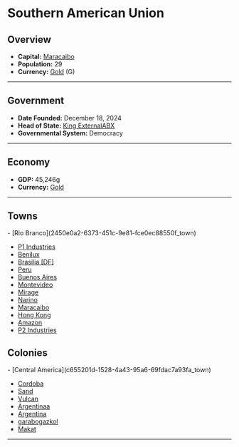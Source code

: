 <!--UNDEDITED FILE, remove this entire line if this file has been edited!-->
# <!--NAME-->Southern American Union<!--NAME-->

## Overview

- **Capital:** <!--CAPITAL_LINK-->[Maracaibo](72baae79-375b-47b2-a3f5-5b9d27233b0e_town)<!--CAPITAL_LINK-->
- **Population:** <!--POPULATION-->29<!--POPULATION-->
- **Currency:** <!--CURRENCY_LINK-->[Gold](Gold_currency)<!--CURRENCY_LINK--> (<!--CURRENCY_ABV-->G<!--CURRENCY_ABV-->)

---

## Government

- **Date Founded:** <!--FOUNDED-->December 18, 2024<!--FOUNDED-->
- **Head of State:** <!--LEADER_TITLE_LINK-->[King ExternalABX](ExternalABX_user)<!--LEADER_TITLE_LINK-->
- **Governmental System:** <!--GOVERNMENT-->Democracy<!--GOVERNMENT-->

---

## Economy

- **GDP:** <!--GDP-->45,246g<!--GDP-->
- **Currency:** <!--CURRENCY_LINK-->[Gold](Gold_currency)<!--CURRENCY_LINK-->

---

## Towns

<!--TOWNS-->- [Rio Branco](2450e0a2-6373-451c-9e81-fce0ec88550f_town)
- [P1 Industries](8d7135e4-f792-44d8-ae5b-86c1606a532b_town)
- [Benilux](f1733544-339d-4d4f-95a0-2435222f535d_town)
- [Brasilia [DF]](7d00bd81-085a-433a-8fb4-e309f21074eb_town)
- [Peru](754549eb-7d29-4ace-a208-d8917c17401b_town)
- [Buenos Aires](c51ea2c9-055c-4935-9fa3-78950e5d7b1c_town)
- [Montevideo](fa1976a8-09b5-4ada-b8ba-f1678e714f4a_town)
- [Mirage](54c60d40-9796-40d6-baa6-c73ae24473aa_town)
- [Narino](eed9e723-7582-45b0-baab-004668a92f5b_town)
- [Maracaibo](72baae79-375b-47b2-a3f5-5b9d27233b0e_town)
- [Hong Kong](19494718-3fbf-4834-ad2d-046cc083006e_town)
- [Amazon](f3b8a89c-269c-446c-a595-b928832b2292_town)
- [P2 Industries](96e84b9c-5849-4cdc-b9e5-c21a845f74c7_town)<!--TOWNS-->

## Colonies

<!--COLONIES-->- [Central America](c655201d-1528-4a43-95a6-69fdac7a93fa_town)
- [Cordoba](f546514e-6e2f-48f5-89b1-eac485bb5af2_town)
- [Sand](694ca300-e2e9-489c-b844-73281a095687_town)
- [Vulcan](b0ddce03-5e42-4acd-8606-d8faca0db4e5_town)
- [Argentinaa](c14e59e5-489f-48be-84c3-7976084f623a_town)
- [Argentina](4d5e84b5-6bb9-46d2-972b-ac6ad830e226_town)
- [garabogazkol](9c07ebfe-5973-4a27-ada6-ab91372e0270_town)
- [Makat](da76038a-fba7-402b-a5ce-3c2418d5a227_town)<!--COLONIES-->

---